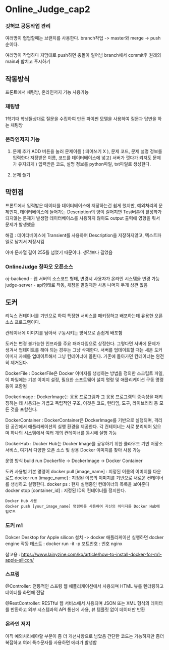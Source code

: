 # Online_Judge_cap2

### 깃허브 공동작업 관리
여러명이 협업할때는 브랜치를 사용한다.
branch작업 -> master와 merge -> push순이다.

여러명이 작업하다 지맘대로 push하면 충돌이 일어남
branch에서 commit후 원래의 main과 합치고 푸시하기

## 작동방식

프론트에서  채팅방, 온라인저지 기능 사용가능

### 채팅방 
1학기때 학생들상대로 질문을 수집하여 만든 파이썬 모델을 사용하여 질문과 답변을 하는 채팅방

### 온라인저지 기능
1. 문제 추가
   ADD 버튼을 눌러 문제이름 ( 띄어쓰기 X ), 문제 코드, 문제 설명 정보를 입력한다
   저장받은 이름, 코드를 데이터베이스에 넣고( 서버가 껏다가 켜져도 문제가 유지되게 )
   입력받은 코드, 설명 정보를 python파일, txt파일로 생성한다.

2. 문제 풀기
   

## 막힌점

프론트에서 입력받은 데이터를 데이터베이스에 저장하는건 쉽게 했지만,
예외처리의 문제인지, 데이터베이스에 들어가는 Description의 양이 길어지면 Test버튼이 활성화가 되지않는 문제가 발생함
데이터베이스를 사용하지 않아도 output 출력에 영향을 줘서 문제가 발생했음

해결 : 데이터베이스에 Transient를 사용하여 Description을 저장하지않고, 텍스트파일로 남겨서 저장시킴

아마 문자열 길이 255를 넘었기 때문이다. 생각보다 길었음

### OnlineJudge 칭따오 오픈소스

oj-backend - 웹 서버의 소스코드 형태, 변경시 사용자가 온라인 시스템을 변경 가능
judge-server - api형태로 작동, 채점을 맡길때만 사용
나머지 두개 상관 없음

## 도커
리눅스 컨테이너를 기반으로 하여 특정한 서비스를 패키징하고 배포하는데 유용한 오픈소스 프로그램이다.

컨테이너에 이미지를 담아서 구동시키는 방식으로 손쉽게 배포함

도커는 변경 불가능한 인프라를 주요 패러다임으로 상정한다.
그렇다면 서버에 문제가 생겨서 업데이트를 해야 되는 경우는 그냥 삭제한다.
서버를 업데이트할 때는 새운 도커 이미지 자체를 업데이트해서 그냥 컨테이너에 올린다. 기존에 돌아가던 컨테이너는 완전히 제거된다.

DockerFile : DockerFile은 Docker 이미지를 생성하는 방법을 정의한 스크립트 파일, 이 파일에는 기본 이미지 설정, 필요한 소프트웨어 설치 명령 및 애플리케이션 구동 명령 등이 포함됨

DockerImage : DockerImage는 응용 프로그램과 그 응용 프로그램의 종속성을 패키징하는 데 사용되는 가볍고 독립적인 구조, 이것은 코드, 런타임, 도구, 라이브러리 등 모든 것을 포함한다.

DockerContainer : DockerContainer은 DockerImage를 기반으로 실행되며, 격리된 공간에서 애플리케이션의 실행 환경을 제공한다. 각 컨테이너는 서로 분리되어 있으며 하나의 시스템에서 여러 개의 컨테이너를 동시에 실행 가능

DockerHub : Docker Hub는 Docker Image를 공유하기 위한 클라우드 기반 저장소 서비스, 여기서 다양한 오픈 소스 및 상용 Docker 이미지를 찾아 사용 가능

운영 방식
         build           run 
Dockerfile -> DockerImage -> Docker Container

도커 사용법
    기본 명령어
    docker pull [image_name] : 지정된 이름의 이미지를 다운로드
    docker run [image_name] : 지정된 이름의 이미지를 기반으로 새로운 컨테이너를 생성하고 실행한다.
    docker ps : 현재 실행중인 컨테이너의 목록을 보여준다
    docker stop [container_id] : 지정된 ID의 컨테이너를 정지한다.

    Docker Hub 사용
    docker push [your_image_name] 명령어를 사용하여 자신의 이미지를 Docker Hub에 업로드


### 도커 m1

Dokcer Desktop for Apple silicon 설치 -> docker 애플리케이션 실행하면 docker engine 작동
    테스트 : docker run -it -p 포트번호 : 번호 nginx

참고용 : https://www.lainyzine.com/ko/article/how-to-install-docker-for-m1-apple-silicon/


### 스프링
@Controller: 전통적인 스프링 웹 애플리케이션에서 사용되며 HTML 뷰를 렌더링하고 데이터를 화면에 전달

@RestController: RESTful 웹 서비스에서 사용되며 JSON 또는 XML 형식의 데이터를 반환하고 외부 시스템과의 API 통신에 사용, 뷰 템플릿 없이 데이터만 반환


### 온라인 저지
아직 예외처리해야할 부분이 좀 더 개선사항으로 남았음
간단한 코드는 가능하지만 좀더 복잡하고 여러 특수문자를 사용하면 에러가 발생함 

